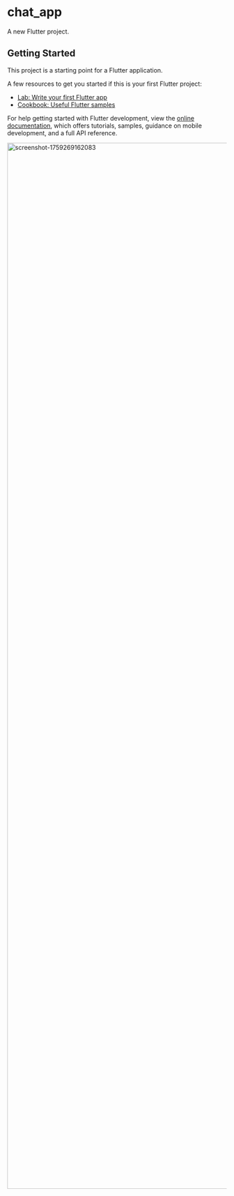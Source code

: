 # chat_app

A new Flutter project.

## Getting Started

This project is a starting point for a Flutter application.

A few resources to get you started if this is your first Flutter project:

- [Lab: Write your first Flutter app](https://docs.flutter.dev/get-started/codelab)
- [Cookbook: Useful Flutter samples](https://docs.flutter.dev/cookbook)

For help getting started with Flutter development, view the
[online documentation](https://docs.flutter.dev/), which offers tutorials,
samples, guidance on mobile development, and a full API reference.


<img width="1080" height="2400" alt="screenshot-1759269162083" src="https://github.com/user-attachments/assets/7f96ad3d-a443-4a6a-95f2-4df43fac0916" />
